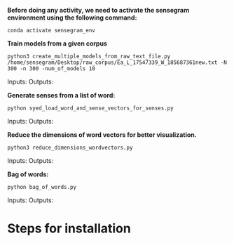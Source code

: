 **Before doing any activity, we need to activate the sensegram environment using the following command:**
```
conda activate sensegram_env
```

**Train models from a given corpus**
```
python3 create_multiple_models_from_raw_text_file.py /home/sensegram/Desktop/raw_corpus/Ea_L_17547339_W_185687361new.txt -N 300 -n 300 -num_of_models 10
```
Inputs:
Outputs:

**Generate senses from a list of word:**
```
python syed_load_word_and_sense_vectors_for_senses.py 
```
Inputs:
Outputs:

**Reduce the dimensions of word vectors for better visualization.**
```
python3 reduce_dimensions_wordvectors.py 
```
Inputs:
Outputs:

**Bag of words:**
```
python bag_of_words.py
```
Inputs:
Outputs:

# Steps for installation


